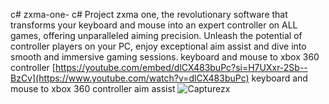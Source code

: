 c# zxma-one-
c#  Project  zxma one, the revolutionary software that transforms your keyboard and mouse into an expert controller on ALL games, offering unparalleled aiming precision. Unleash the potential of controller players on your PC, enjoy exceptional aim assist and dive into smooth and immersive gaming sessions. 
keyboard and mouse to xbox 360 controller
[https://youtube.com/embed/dlCX483buPc?si=H7UXxr-2Sb--BzCv](https://www.youtube.com/watch?v=dlCX483buPc)
keyboard and mouse to xbox 360 controller aim assist
![Capturezx](https://github.com/user-attachments/assets/91407262-6a7b-4c08-9ded-77cc311805b4)
